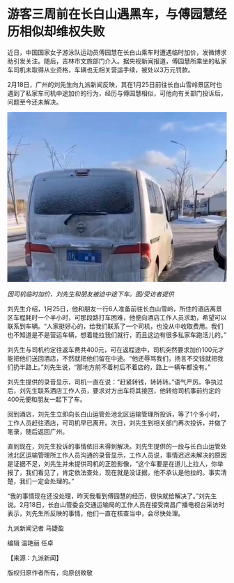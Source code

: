 # 游客三周前在长白山遇黑车，与傅园慧经历相似却维权失败

近日，中国国家女子游泳队运动员傅园慧在长白山乘车时遭遇临时加价，发微博求助引发关注。随后，吉林市文旅部门介入。据央视新闻报道，傅园慧所乘坐的私家车司机未取得从业资格，车辆也无相关营运手续，被处以3万元罚款。

2月18日，广州的刘先生向九派新闻反映，其在1月25日前往长白山雪岭景区时也遇到了私家车司机中途加价的行为，经历与傅园慧相似，可他向有关部门投诉后，问题至今还未解决。

![efad64d2bcf5389910f2075c25dc874d.jpg](https://raw.githubusercontent.com/qqhsx/qqnews_image/main/2024/02/18/游客三周前在长白山遇黑车，与傅园慧经历相似却维权失败/efad64d2bcf5389910f2075c25dc874d.jpg)

_因司机临时加价，刘先生和朋友被迫中途下车。图/受访者提供_

刘先生介绍，1月25日，他和朋友一行6人准备前往长白山雪岭，所住的酒店离景区车程耗时一个半小时，可那段路打车困难，他便向酒店工作人员求助，希望可以联系到车辆。“人家挺好心的，给我们联系了一个司机，也没从中收取费用。我们也不知道是不是营运车辆，想着能拉我们就行，而且这边有很多私家车跑活儿的。”

刘先生与司机约定往返车费共400元，可在返程途中，司机突然要求加价100元才能把他们送回酒店，不然就把他们留在中途。“他还辱骂我们，扬言不交钱就把我们扔半路上。”刘先生说，“那地方前不着村后不着店的，路上一辆车都没有。”

刘先生提供的录音显示，司机一直在说：“赶紧转钱，转转转。”语气严厉。争执过后，刘先生联系酒店工作人员，要求对方出车将其接回，他转给司机事前约定的400元便和朋友一起下了车。

回到酒店，刘先生立即向长白山运管处池北区运输管理所投诉，等了1个多小时，工作人员赶往酒店，可司机早已离开。次日，刘先生到相关部门再次投诉，并做了笔录，随后返回广州。

直到现在，刘先生投诉的事情依旧未得到解决。刘先生提供的一段与长白山运管处池北区运输管理所工作人员沟通的录音显示，工作人员说，事情迟迟未解决的原因是证据不足，刘先生并未提供司机的正脸影像，“这个车要是在道儿上拉人，你举报了，我们看见了，肯定依法查处，现在就是没证据，他不承认是他拉的。事实清楚，我们一定会处理的。”

“我的事情现在还没处理，昨天我看到傅园慧的经历，很快就给解决了。”刘先生说。2月18日，长白山管委会交通运输局的工作人员在接受南昌广播电视台采访时表示，刘先生所反映的事情，他们一直在核查当中，会尽快处理。

九派新闻记者 马婕盈

编辑 温艳丽 任卓

【来源：九派新闻】

版权归原作者所有，向原创致敬

